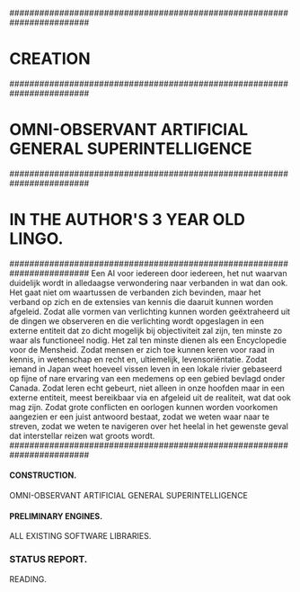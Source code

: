 ######################################################################## 
# CREATION
########################################################################
# OMNI-OBSERVANT ARTIFICIAL GENERAL SUPERINTELLIGENCE
########################################################################
# IN THE AUTHOR'S 3 YEAR OLD LINGO.
########################################################################
Een AI voor iedereen door iedereen, het nut waarvan duidelijk wordt in alledaagse verwondering naar verbanden in wat dan ook. Het gaat niet om waartussen de verbanden zich bevinden, maar het verband op zich en de extensies van kennis die daaruit kunnen worden afgeleid. Zodat alle vormen van verlichting kunnen worden geëxtraheerd uit de dingen we observeren en die verlichting wordt opgeslagen in een externe entiteit dat zo dicht mogelijk bij objectiviteit zal zijn, ten minste zo waar als functioneel nodig. Het zal ten minste dienen als een Encyclopedie voor de Mensheid. Zodat mensen er zich toe kunnen keren voor raad in kennis, in wetenschap en recht en, ultiemelijk, levensoriëntatie. Zodat iemand in Japan weet hoeveel vissen leven in een lokale rivier gebaseerd op fijne of nare ervaring van een medemens op een gebied bevlagd onder Canada. Zodat leren echt gebeurt, niet alleen in onze hoofden maar in een externe entiteit, meest bereikbaar via en afgeleid uit de realiteit, wat dat ook mag zijn. Zodat grote conflicten en oorlogen kunnen worden voorkomen aangezien er een juist antwoord bestaat, zodat we weten waar naar te streven, zodat we weten te navigeren over het heelal in het gewenste geval dat interstellar reizen wat groots wordt.
########################################################################

#### CONSTRUCTION.
OMNI-OBSERVANT ARTIFICIAL GENERAL SUPERINTELLIGENCE

#### PRELIMINARY ENGINES.
ALL EXISTING SOFTWARE LIBRARIES.


### STATUS REPORT.
READING.
